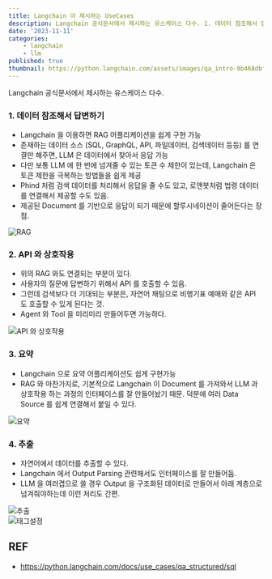 ```yaml
---
title: Langchain 이 제시하는 UseCases
description: Langchain 공식문서에서 제시하는 유스케이스 다수. 1. 데이터 참조해서 답변하기 Langchain 을 이용하면 RAG 어플리케이션을 쉽게 구현 가능 존재하는 데이터 소스 (SQL, GraphQL, API, 파일데이터, 검색데이터 등등) 를 연결만 해주면, LLM 은 데이터에서
date: '2023-11-11'
categories:
    - langchain
    - llm
published: true
thumbnail: https://python.langchain.com/assets/images/qa_intro-9b468dbffe1cbe7f0bd822b28648db9e.png
---
```


Langchain 공식문서에서 제시하는 유스케이스 다수.

### 1. 데이터 참조해서 답변하기

-   Langchain 을 이용하면 RAG 어플리케이션을 쉽게 구현 가능
-   존재하는 데이터 소스 (SQL, GraphQL, API, 파일데이터, 검색데이터 등등) 를 연결만 해주면, LLM 은 데이터에서 찾아서 응답 가능
-   다만 보통 LLM 에 한 번에 넘겨줄 수 있는 토큰 수 제한이 있는데, Langchain 은 토큰 제한을 극복하는 방법들을 쉽게 제공
-   Phind 처럼 검색 데이터를 처리해서 응답을 줄 수도 있고, 로앤봇처럼 법령 데이터를 연결해서 제공할 수도 있음.
-   제공된 Document 를 기반으로 응답이 되기 때문에 할루시네이션이 줄어든다는 장점.

![RAG](https://python.langchain.com/assets/images/qa_intro-9b468dbffe1cbe7f0bd822b28648db9e.png)

### 2. API 와 상호작용

-   위의 RAG 와도 연결되는 부분이 있다.
-   사용자의 질문에 답변하기 위해서 API 를 호출할 수 있음.
-   그런데 검색보다 더 기대되는 부분은, 자연어 채팅으로 비행기표 예매와 같은 API 도 호출할 수 있게 된다는 것.
-   Agent 와 Tool 을 미리미리 만들어두면 가능하다.

![API 와 상호작용](https://python.langchain.com/assets/images/api_use_case-31a2dfef42f82ed801c28a73a66de74e.png)

### 3. 요약

-   Langchain 으로 요약 어플리케이션도 쉽게 구현가능
-   RAG 와 마찬가지로, 기본적으로 Langchain 이 Document 를 가져와서 LLM 과 상호작용 하는 과정의 인터페이스를 잘 만들어놨기 때문. 덕분에 여러 Data Source 를 쉽게 연결해서 붙일 수 있다.

![요약](https://python.langchain.com/assets/images/summarization_use_case_1-cdb1b94b53af261bd997a9934a8c3703.png)

### 4. 추출

-   자연어에서 데이터를 추출할 수 있다.
-   Langchain 에서 Output Parsing 관련해서도 인터페이스를 잘 만들어둠.
-   LLM 을 여러겹으로 쓸 경우 Output 을 구조화된 데이터로 만들어서 아래 계층으로 넘겨줘야하는데 이런 처리도 간편.

![추출](https://python.langchain.com/assets/images/extraction-f94dadc4bef17c7d73ce5d056eab70c8.png)  
![태그설정](https://python.langchain.com/assets/images/tagging-93990e95451d92b715c2b47066384224.png)

## REF

-   https://python.langchain.com/docs/use_cases/qa_structured/sql
